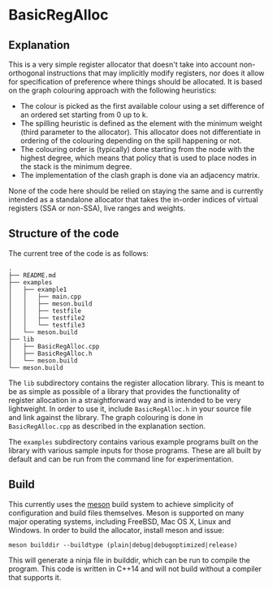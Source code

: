 # BasicRegAlloc

## Explanation

This is a very simple register allocator that doesn't take into account
non-orthogonal instructions that may implicitly modify registers, nor does it
allow for specification of preference where things should be allocated. It is
based on the graph colouring approach with the following heuristics:

* The colour is picked as the first available colour using a set difference of
  an ordered set starting from 0 up to k.
* The spilling heuristic is defined as the element with the minimum weight
  (third parameter to the allocator). This allocator does not differentiate in
  ordering of the colouring depending on the spill happening or not.
* The colouring order is (typically) done starting from the node with the
  highest degree, which means that policy that is used to place nodes in the
  stack is the minimum degree. 
* The implementation of the clash graph is done via an adjacency matrix.

None of the code here should be relied on staying the same and is currently
intended as a standalone allocator that takes the in-order indices of virtual
registers (SSA or non-SSA), live ranges and weights.

## Structure of the code

The current tree of the code is as follows:

```
.
├── README.md
├── examples
│   ├── example1
│   │   ├── main.cpp
│   │   ├── meson.build
│   │   ├── testfile
│   │   ├── testfile2
│   │   └── testfile3
│   └── meson.build
├── lib
│   ├── BasicRegAlloc.cpp
│   ├── BasicRegAlloc.h
│   └── meson.build
└── meson.build
```

The `lib` subdirectory contains the register allocation library. This is meant
to be as simple as possible of a library that provides the functionality of
register allocation in a straightforward way and is intended to be very
lightweight. In order to use it, include `BasicRegAlloc.h` in your source file
and link against the library. The graph colouring is done in
`BasicRegAlloc.cpp` as described in the explanation section.

The `examples` subdirectory contains various example programs built on the
library with various sample inputs for those programs. These are all built by
default and can be run from the command line for experimentation.

## Build

This currently uses the [meson](http://mesonbuild.com) build system to achieve
simplicity of configuration and build files themselves. Meson is supported on
many major operating systems, including FreeBSD, Mac OS X, Linux and Windows. In
order to build the allocator, install meson and issue:

```
meson builddir --buildtype (plain|debug|debugoptimized|release)
```

This will generate a ninja file in builddir, which can be run to compile the
program. This code is written in C++14 and will not build without a compiler
that supports it.
